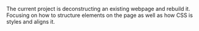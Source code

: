 The current project is deconstructing an existing webpage and rebuild it. Focusing on how to structure elements on the page as well as how CSS is styles and aligns it.